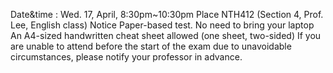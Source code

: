 Date&time : Wed. 17, April, 8:30pm~10:30pm
Place
NTH412 (Section 4, Prof. Lee, English class)
Notice
Paper-based test. No need to bring your laptop
An A4-sized handwritten cheat sheet allowed (one sheet, two-sided)
If you are unable to attend before the start of the exam due to unavoidable circumstances, please notify your professor in advance.
